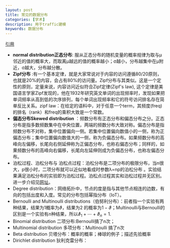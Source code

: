 ```yaml
---
layout: post
title: 常见的数据分布
categories: [学术]
description: 用于traffic建模
keywords: 数据分布
---
```


[引用](http://blog.sina.com.cn/s/blog_5caa94a001014x42.html)

* **normal distribution正态分布**:  服从正态分布的随机变量的概率规律为取与μ邻近的值的概率大，而取离μ越远的值的概率越小；σ越小，分布越集中在μ附近，σ越大，分布越分散。
* **Zipf分布** :有一个基本定律，就是大家常说对于内容的访问遵循80/20原则，也就是20%的内容，会占有80%的访问量。Zipf分布与其类似。这是一个定性的原则，定量来说，内容访问近似符合Zipf定律(Zipf's law), 这个定律是美国语言学家Zipf发现的，他在1932年研究英文单词的出现频率时，发现如果把单词频率从高到低的次序排列，每个单词出现频率和它的符号访问排名存在简单反比关系。zipf law：在给定的语料中，对于任意一个term，其频度(freq)的排名（rank）和freq的乘积大致是一个常数。
* **偏态分布Skewed distribution** ：频数分布有正态分布和偏态分布之分。正态分布是指多数频数集中在中央位置，两端的频数分布大致对称。偏态分布是指频数分布不对称，集中位置偏向一侧。若集中位置偏向数值小的一侧，称为正偏态分布；集中位置偏向数值大的一侧，称为负偏态分布。如果频数分布的高峰向左偏移，长尾向右侧延伸称为正偏态分布，也称右偏态分布；同样的，如果频数分布的高峰向右偏移，长尾向左延伸则成为负偏态分布，也称左偏态分布。
* 泊松过程、泊松分布与 泊松点过程：泊松分布是二项分布的极限分布，当n很大，p很小时，二项分布就可以近似地看成时参数λ=np的泊松分布 。实验结果满足泊松分布的实验即为泊松过程。泊松点过程其实和泊松过程并无区别。 进一步介绍见[网址](https://www.cnblogs.com/jwmeng/p/7698651.html)。
* Degree distribution：网络拓扑中，节点的度是指与其他节点相连的边数，有向的包括出度和入度。常见的分布包括幂指分布（IoT）。
* Bernoulli and Multinoulli distributions（伯努利分布）：前者指一个实验有两种结果，结果为1概率为$\vartheta$，结果为2 的概率为$1-\vartheta$；Multinoulli与Bernoulli的区别是一个实验有$n$种结果，所以$\vartheta_1 +\cdots + \vartheta_n = 1$.
* Binomial distribution 二项分布:Bernoulli搞了n次；
* Multinomial distribution 多项分布：Multinoulli 搞了n次
* Beta distribution 贝塔分布：概率的概率；棒球的例子；描述先验概率
* Dirichlet distribution 狄利克雷分布：